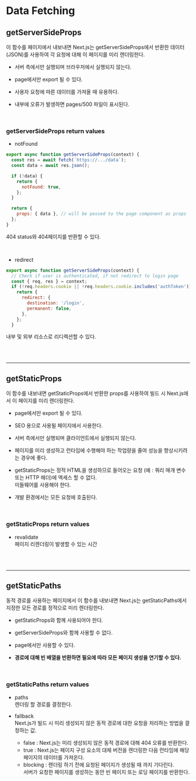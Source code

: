 # Data Fetching

## getServerSideProps

이 함수를 페이지에서 내보내면 Next.js는 getServerSideProps에서 반환한 데이터(JSON)를 사용하여 각 요청에 대해 이 페이지를 미리 렌더링한다.

- 서버 측에서만 실행되며 브라우저에서 실행되지 않는다.

- page에서만 export 될 수 있다.

- 사용자 요청에 따른 데이터를 가져올 때 유용하다.

- 내부에 오류가 발생하면 pages/500 파일이 표시된다.

</br>

### getServerSideProps return values

- notFound

```js
export async function getServerSideProps(context) {
  const res = await fetch(`https://.../data`);
  const data = await res.json();

  if (!data) {
    return {
      notFound: true,
    };
  }

  return {
    props: { data }, // will be passed to the page component as props
  };
}
```

404 status와 404페이지를 반환할 수 있다.

</br>

- redirect

```js
export async function getServerSideProps(context) {
  // Check if user is authenticated, if not redirect to login page
  const { req, res } = context;
  if (!req.headers.cookie || !req.headers.cookie.includes('authToken')) {
    return {
      redirect: {
        destination: '/login',
        permanent: false,
      },
    };
  }
```

내부 및 외부 리소스로 리디렉션할 수 있다.

</br>
</br>

---

## getStaticProps

이 함수를 내보내면 getStaticProps에서 반환한 props를 사용하여 빌드 시 Next.js에서 이 페이지를 미리 렌더링한다.

- page에서만 export 될 수 있다.

- SEO 용으로 사용될 페이지에서 사용한다.

- 서버 측에서만 실행되며 클라이언트에서 실행되지 않는다.

- 페이지를 미리 생성하고 런타임에 수행해야 하는 작업량을 줄여 성능을 향상시키려는 경우에 좋다.

- getStaticProps는 정적 HTML을 생성하므로 들어오는 요청 (예 : 쿼리 매개 변수 또는 HTTP 헤더)에 액세스 할 수 없다.  
  미들웨어를 사용해야 한다.

- 개발 환경에서는 모든 요청에 호출된다.

</br>

### getStaticProps return values

- revalidate  
  페이지 리렌더링이 발생할 수 있는 시간

</br>
</br>

---

## getStaticPaths

동적 경로를 사용하는 페이지에서 이 함수를 내보내면 Next.js는 getStaticPaths에서 지정한 모든 경로를 정적으로 미리 렌더링한다.

- getStaticProps와 함께 사용되어야 한다.

- getServerSideProps와 함께 사용할 수 없다.

- page에서만 사용할 수 있다.

- **경로에 대해 빈 배열을 반환하면 필요에 따라 모든 페이지 생성을 연기할 수 있다.**

</br>

### getStaticPaths return values

- paths  
  렌더링 할 경로를 결정한다.

- fallback  
  Next.js가 빌드 시 미리 생성되지 않은 동적 경로에 대한 요청을 처리하는 방법을 결정하는 값.
  - false : Next.js는 미리 생성되지 않은 동적 경로에 대해 404 오류를 반환한다.
  - true : Next.js는 페이지 구성 요소의 대체 버전을 렌더링한 다음 런타임에 해당 페이지의 데이터를 가져온다.
  - blocking : 렌더링 하기 전에 요청된 페이지가 생성될 때 까지 기다린다.  
    서버가 요청한 페이지를 생성하는 동안 빈 페이지 또는 로딩 페이지를 반환한다.
